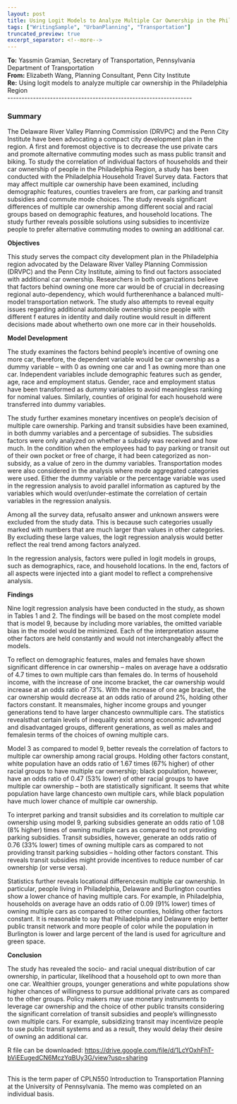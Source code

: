 ```yaml
---
layout: post
title: Using Logit Models to Analyze Multiple Car Ownership in the Philadelphia Region
tags: ["WritingSample", "UrbanPlanning", "Transportation"]
truncated_preview: true
excerpt_separator: <!--more-->
---
```


**To:** Yassmin Gramian, Secretary of Transportation, Pennsylvania Department of Transportation <br>
**From:** Elizabeth Wang, Planning Consultant, Penn City Institute <br>
**Re:** Using logit models to analyze multiple car ownership in the Philadelphia Region <br>
----------------------------------------------------------------- <br>

### Summary <br>

The Delaware River Valley Planning Commission (DRVPC) and the Penn City Institute have been
advocating a compact city development plan in the region. A first and foremost objective is to decrease
the use private cars and promote alternative commuting modes such as mass public transit and biking.
To study the correlation of individual factors of households and their car ownership of people in the
Philadelphia Region, a study has been conducted with the Philadelphia Household Travel Survey data.
Factors that may affect multiple car ownership have been examined, including demographic features,
counties travelers are from, car parking and transit subsidies and commute mode choices. The study
reveals significant differences of multiple car ownership among different social and racial groups based
on demographic features, and household locations. The study further reveals possible solutions using
subsidies to incentivize people to prefer alternative commuting modes to owning an additional car.<!--more--> <br>

**Objectives** <br>

This study serves the compact city development plan in the Philadelphia region advocated by
the Delaware River Valley Planning Commission (DRVPC) and the Penn City Institute, aiming to find out
factors associated with additional car ownership. Researchers in both organizations believe that factors
behind owning one more car would be of crucial in decreasing regional auto-dependency, which would
furtherenhance a balanced multi-model transportation network. The study also attempts to reveal
equity issues regarding additional automobile ownership since people with different f eatures in identity
and daily routine would result in different decisions made about whetherto own one more car in their
households. <br>

**Model Development** <br>

The study examines the factors behind people’s incentive of owning one more car, therefore,
the dependent variable would be car ownership as a dummy variable – with 0 as owning one car and 1
as owning more than one car. Independent variables include demographic features such as gender, age,
race and employment status. Gender, race and employment status have been transformed as dummy
variables to avoid meaningless ranking for nominal values. Similarly, counties of original for each
household were transferred into dummy variables. <br>

The study further examines monetary incentives on people’s decision of multiple care
ownership. Parking and transit subsidies have been examined, in both dummy variables and a
percentage of subsidies. The subsidies factors were only analyzed on whether a subsidy was received
and how much. In the condition when the employees had to pay parking or transit out of their own
pocket or free of charge, it had been categorized as non-subsidy, as a value of zero in the dummy
variables. Transportation modes were also considered in the analysis where mode aggregated
categories were used. Either the dummy variable or the percentage variable was used in the regression
analysis to avoid parallel information as captured by the variables which would over/under-estimate the
correlation of certain variables in the regression analysis. <br>

Among all the survey data, refusalto answer and unknown answers were excluded from the
study data. This is because such categories usually marked with numbers that are much larger than
values in other categories. By excluding these large values, the logit regression analysis would better
reflect the real trend among factors analyzed. <br>

In the regression analysis, factors were pulled in logit models in groups, such as demographics,
race, and household locations. In the end, factors of all aspects were injected into a giant model to
reflect a comprehensive analysis. <br>

**Findings** <br>

Nine logit regression analysis have been conducted in the study, as shown in Tables 1 and 2. The
findings will be based on the most complete model that is model 9, because by including more variables,
the omitted variable bias in the model would be minimized. Each of the interpretation assume other
factors are held constantly and would not interchangeably affect the models. <br>

To reflect on demographic features, males and females have shown significant difference in car
ownership – males on average have a oddsratio of 4.7 times to own multiple cars than females do. In
terms of household income, with the increase of one income bracket, the car ownership would increase
at an odds ratio of 73%. With the increase of one age bracket, the car ownership would decrease at an
odds ratio of around 2%, holding other factors constant. It meansmales, higher income groups and
younger generations tend to have larger chancesto ownmultiple cars. The statistics revealsthat certain
levels of inequality exist among economic advantaged and disadvantaged groups, different generations,
as well as males and femalesin terms of the choices of owning multiple cars. <br>

Model 3 as compared to model 9, better reveals the correlation of factors to multiple car
ownership among racial groups. Holding other factors constant, white population have an odds ratio of
1.67 times (67% higher) of other racial groups to have multiple car ownership; black population,
however, have an odds ratio of 0.47 (53% lower) of other racial groups to have multiple car ownership –
both are statistically significant. It seems that white population have large chancesto own multiple cars,
while black population have much lower chance of multiple car ownership. <br>

To interpret parking and transit subsidies and its correlation to multiple car ownership using
model 9, parking subsidies generate an odds ratio of 1.08 (8% higher) times of owning multiple cars as
compared to not providing parking subsidies. Transit subsidies, however, generate an odds ratio of 0.76
(33% lower) times of owning multiple cars as compared to not providing transit parking subsidies –
holding other factors constant. This reveals transit subsidies might provide incentives to reduce number
of car ownership (or verse versa). <br>

Statistics further reveals locational differencesin multiple car ownership. In particular, people
living in Philadelphia, Delaware and Burlington counties show a lower chance of having multiple cars.
For example, in Philadelphia, households on average have an odds ratio of 0.09 (91% lower) times of
owning multiple cars as compared to other counties, holding other factors constant. It is reasonable to
say that Philadelphia and Delaware enjoy better public transit network and more people of color while
the population in Burlington is lower and large percent of the land is used for agriculture and green
space. <br>

**Conclusion** <br>

The study has revealed the socio- and racial unequal distribution of car ownership, in particular,
likelihood that a household opt to own more than one car. Wealthier groups, younger generations and
white populations show higher chances of willingness to pursue additional private cars as compared to
the other groups. Policy makers may use monetary instruments to leverage car ownership and the
choice of other public transits considering the significant correlation of transit subsidies and people’s
willingnessto own multiple cars. For example, subsidizing transit may incentivize people to use public
transit systems and as a result, they would delay their desire of owning an additional car. <br>

R file can be downloaded:
https://drive.google.com/file/d/1LcYOxhFhT-bViEEugedCN6MczYqBUy3G/view?usp=sharing
<br>
<br>
<div class="message">
  This is the term paper of CPLN550 Introduction to Transportation Planning at the 
  University of Pennsylvania. The memo was completed on an individual basis.
</div>
